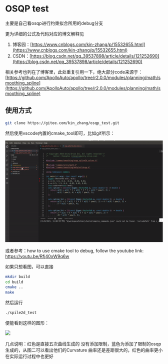 # OSQP test

主要是自己看osqp进行约束拟合所用的debug分支

更为详细的公式及代码对应的博文解释见

1. 博客园：[https://www.cnblogs.com/kin-zhang/p/15532655.html](https://www.cnblogs.com/kin-zhang/p/15532655.html)
2. CSDN：[https://blog.csdn.net/qq_39537898/article/details/121252690](https://blog.csdn.net/qq_39537898/article/details/121252690)

相关参考也列在了博客里，此处重复引用一下，绝大部分code来源于：[https://github.com/ApolloAuto/apollo/tree/r2.0.0/modules/planning/math/smoothing_spline](https://github.com/ApolloAuto/apollo/tree/r2.0.0/modules/planning/math/smoothing_spline)

## 使用方式

```bash
git clone https://gitee.com/kin_zhang/osqp_test.git
```

然后使用vscode内置的cmake_tool即可，比如gif所示：

![](image/debugdemo.gif)

或者参考：how to use cmake tool to debug, follow the youtube link: https://youtu.be/Rfj40xW9q6w

如果只想看图，可以直接

```bash
mkdir build
cd build
cmake ..
make
```

然后运行

```bash
./spile2d_test
```

便能看到这样的图形：

![](https://img-blog.csdnimg.cn/40a5dba464bb4fd985683fa4994e58ca.png)

几点说明：红色是直接五次曲线生成的 没有添加限制，蓝色为添加了限制的osqp生成的，从图二可以看出他们的Curvature 曲率还是差距很大的，红色的曲率更小 在实际运行过程中也更好
